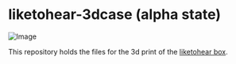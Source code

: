 # liketohear-3dcase (alpha state)

![Image](https://user-images.githubusercontent.com/40722995/66923306-d4bc9e80-f028-11e9-8f9a-f6e8236fe91b.jpg)

This repository holds the files for the 3d print of the [liketohear box](https://github.com/liketohear/liketohear).
